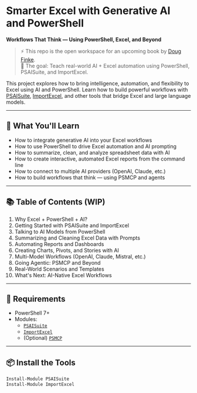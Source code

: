 # Smarter Excel with Generative AI and PowerShell  
**Workflows That Think — Using PowerShell, Excel, and Beyond**

> ⚡ This repo is the open workspace for an upcoming book by [Doug Finke](https://github.com/dfinke).  
> 📘 The goal: Teach real-world AI + Excel automation using PowerShell, PSAISuite, and ImportExcel.

This project explores how to bring intelligence, automation, and flexibility to Excel using AI and PowerShell. Learn how to build powerful workflows with [PSAISuite](https://github.com/dfinke/PSAISuite), [ImportExcel](https://github.com/dfinke/ImportExcel), and other tools that bridge Excel and large language models.

---

## 🚀 What You'll Learn

- How to integrate generative AI into your Excel workflows
- How to use PowerShell to drive Excel automation and AI prompting
- How to summarize, clean, and analyze spreadsheet data with AI
- How to create interactive, automated Excel reports from the command line
- How to connect to multiple AI providers (OpenAI, Claude, etc.)
- How to build workflows that think — using PSMCP and agents

---

## 📚 Table of Contents (WIP)

1. Why Excel + PowerShell + AI?
2. Getting Started with PSAISuite and ImportExcel
3. Talking to AI Models from PowerShell
4. Summarizing and Cleaning Excel Data with Prompts
5. Automating Reports and Dashboards
6. Creating Charts, Pivots, and Stories with AI
7. Multi-Model Workflows (OpenAI, Claude, Mistral, etc.)
8. Going Agentic: PSMCP and Beyond
9. Real-World Scenarios and Templates
10. What's Next: AI-Native Excel Workflows

---

## 🧰 Requirements

- PowerShell 7+
- Modules:
  - [`PSAISuite`](https://github.com/dfinke/PSAISuite)
  - [`ImportExcel`](https://github.com/dfinke/ImportExcel)
  - (Optional) [`PSMCP`](https://github.com/dfinke/PSMCP)

---

## 📦 Install the Tools

```powershell
Install-Module PSAISuite
Install-Module ImportExcel
```
